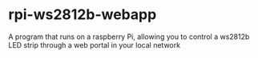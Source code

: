# rpi-ws2812b-webapp
A program that runs on a raspberry Pi, allowing you to control a ws2812b LED strip through a web portal in your local network
